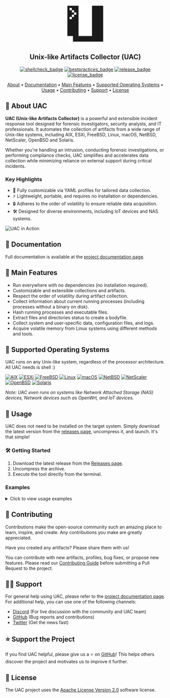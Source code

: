 <!-- markdownlint-disable MD033 -->
<!-- markdownlint-disable MD041 -->
<p align="center">
  <picture>
    <source media="(prefers-color-scheme: dark)" srcset="logo/uac-light.svg">
    <img src="logo/uac-dark.svg" alt="logo" width="120px">
  </picture>

  <h2 align="center">Unix-like Artifacts Collector (UAC)</h2>

  <p align="center">
    <a href="https://github.com/tclahr/uac/actions/workflows/shellcheck.yaml" alt="Issues">
      <img src="https://github.com/tclahr/uac/actions/workflows/shellcheck.yaml/badge.svg" alt="shellcheck_badge"/></a>
    <a href="https://bestpractices.coreinfrastructure.org/projects/5640" alt="CII Best Practices">
      <img src="https://bestpractices.coreinfrastructure.org/projects/5640/badge" alt="bestpractices_badge"/></a>
    <a href="https://github.com/tclahr/uac/releases" alt="GitHub release (latest by date including pre-releases)">
      <img src="https://img.shields.io/github/v/release/tclahr/uac?include_prereleases&style=flat-square" alt="release_badge"/></a>
    <a href="https://github.com/tclahr/uac/LICENSE" alt="License">
      <img src="https://img.shields.io/github/license/tclahr/uac?style=flat-square" alt="license_badge"/></a>
  </p>

  <p align="center">
    <a href="#-about-uac">About</a>
    •
    <a href="#-documentation">Documentation</a>
    •
    <a href="#-main-features">Main Features</a>
    •
    <a href="#-supported-operating-systems">Supported Operating Systems</a>
    •
    <a href="#-usage">Usage</a>
    •
    <a href="#-contributing">Contributing</a>
    •
    <a href="#-support">Support</a>
    •
    <a href="#-license">License</a>
  </p>
</p>
<!-- markdownlint-enable MD033 -->
<!-- markdownlint-enable MD041 -->

## 🔎 About UAC

**UAC (Unix-like Artifacts Collector)** is a powerful and extensible incident response tool designed for forensic investigators, security analysts, and IT professionals. It automates the collection of artifacts from a wide range of Unix-like systems, including AIX, ESXi, FreeBSD, Linux, macOS, NetBSD, NetScaler, OpenBSD and Solaris.

Whether you're handling an intrusion, conducting forensic investigations, or performing compliance checks, UAC simplifies and accelerates data collection while minimizing reliance on external support during critical incidents.

### Key Highlights

- 📂 Fully customizable via YAML profiles for tailored data collection.
- ⚡ Lightweight, portable, and requires no installation or dependencies.
- 🔒 Adheres to the order of volatility to ensure reliable data acquisition.
- 🛠 Designed for diverse environments, including IoT devices and NAS systems.

![UAC in Action](https://tclahr.github.io/uac-docs/img/uac_3_collection.gif)

## 📘 Documentation

Full documentation is available at the [project documentation page](https://tclahr.github.io/uac-docs).

## 🌟 Main Features

- Run everywhere with no dependencies (no installation required).
- Customizable and extensible collections and artifacts.
- Respect the order of volatility during artifact collection.
- Collect information about current running processes (including processes without a binary on disk).
- Hash running processes and executable files.
- Extract files and directories status to create a bodyfile.
- Collect system and user-specific data, configuration files, and logs.
- Acquire volatile memory from Linux systems using different methods and tools.

## 💾 Supported Operating Systems

UAC runs on any Unix-like system, regardless of the processor architecture. All UAC needs is shell :)

[![AIX](https://img.shields.io/static/v1?label=&message=AIX&color=brightgreen&style=for-the-badge)](#-supported-operating-systems)
[![ESXi](https://img.shields.io/static/v1?label=&message=ESXi&color=blue&style=for-the-badge)](#-supported-operating-systems)
[![FreeBSD](https://img.shields.io/static/v1?label=&message=FreeBSD&color=red&style=for-the-badge)](#-supported-operating-systems)
[![Linux](https://img.shields.io/static/v1?label=&message=Linux&color=lightgray&style=for-the-badge)](#-supported-operating-systems)
[![macOS](https://img.shields.io/static/v1?label=&message=macOS&color=blueviolet&style=for-the-badge)](#-supported-operating-systems)
[![NetBSD](https://img.shields.io/static/v1?label=&message=NetBSD&color=orange&style=for-the-badge)](#-supported-operating-systems)
[![NetScaler](https://img.shields.io/static/v1?label=&message=NetScaler&color=blue&style=for-the-badge)](#-supported-operating-systems)
[![OpenBSD](https://img.shields.io/static/v1?label=&message=OpenBSD&color=yellow&style=for-the-badge)](#-supported-operating-systems)
[![Solaris](https://img.shields.io/static/v1?label=&message=Solaris&color=lightblue&style=for-the-badge)](#-supported-operating-systems)

*Note: UAC even runs on systems like Network Attached Storage (NAS) devices, Network devices such as OpenWrt, and IoT devices.*

## 🚀 Usage

UAC does not need to be installed on the target system. Simply download the latest version from the [releases page](https://github.com/tclahr/uac/releases), uncompress it, and launch. It's that simple!

### 🛠 Getting Started

1. Download the latest release from the [Releases page](https://github.com/tclahr/uac/releases).
2. Uncompress the archive.
3. Execute the tool directly from the terminal.

### Examples

<!-- markdownlint-disable MD033 -->
<details>
<summary>Click to view usage examples</summary>

**Collect all artifacts based on the ir_triage profile:**

```shell
./uac -p ir_triage /tmp
```

**Collect memory dump and all artifacts based on the full profile:**

```shell
./uac -a ./artifacts/memory_dump/avml.yaml -p full /tmp
```

**Collect all artifacts excluding a specific one:**

```shell
./uac -p full -a \!artifacts/bodyfile/bodyfile.yaml .
```

**Collect all artifacts based on the ir_triage profile, along with all artifacts located in the /my_custom_artifacts directory:**

```shell
./uac -p ir_triage -a /my_custom_artifacts/\* /mnt/sda1
```

**Collect all artifacts based on a custom profile:**

```shell
./uac -p /my_custom_uac_data/my_custom_uac_profile.yaml /tmp
```

</details>
<!-- markdownlint-enable MD033 -->

## 💙 Contributing

Contributions make the open-source community such an amazing place to learn, inspire, and create. Any contributions you make are greatly appreciated.

Have you created any artifacts? Please share them with us!

You can contribute with new artifacts, profiles, bug fixes, or propose new features. Please read our [Contributing Guide](CONTRIBUTING.md) before submitting a Pull Request to the project.

## 👨‍💻 Support

For general help using UAC, please refer to the [project documentation page](https://tclahr.github.io/uac-docs). For additional help, you can use one of the following channels:

- [Discord](https://discord.com/invite/digitalforensics) (For live discussion with the community and UAC team)
- [GitHub](https://github.com/tclahr/uac/issues) (Bug reports and contributions)
- [Twitter](https://twitter.com/tclahr) (Get the news fast)

## ⭐ Support the Project

If you find UAC helpful, please give us a ⭐ on [GitHub](https://github.com/tclahr/uac)! This helps others discover the project and motivates us to improve it further.

## 📜 License

The UAC project uses the [Apache License Version 2.0](LICENSE) software license.
